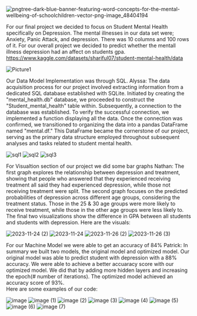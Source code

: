 ![pngtree-dark-blue-banner-featuring-word-concepts-for-the-mental-wellbeing-of-schoolchildren-vector-png-image_48404194](https://github.com/agom2429/Project_4/assets/135547605/d3340db8-223c-4292-8c4e-3f45ffc55f19)

For our final project we decided to focus on Student Mental Health specifically on Depression.
The mental illnesses in our data set were; Anxiety, Panic Attack, and depression. 
There was 10 columns and 100 rows of it. 
For our overall project we decided to predict whether the mentall illness depression had an affect on students gpa.
https://www.kaggle.com/datasets/shariful07/student-mental-health/data

![Picture1](https://github.com/agom2429/Project_4/assets/135547605/4686becb-8625-4ff9-a378-15b18492d5aa)

Our Data Model Implementation was through SQL.
Alyssa:
The data acquisition process for our project involved extracting information from a dedicated SQL database established with SQLite. Initiated by creating the "mental_health.db" database, we proceeded to construct the "Student_mental_health" table within. Subsequently, a connection to the database was established. To verify the successful connection, we implemented a function displaying all the data. Once the connection was confirmed, we transitioned to organizing the data into a pandas DataFrame named "mental.df." This DataFrame became the cornerstone of our project, serving as the primary data structure employed throughout subsequent analyses and tasks related to student mental health.



![sql1](https://github.com/agom2429/Project_4/assets/135547605/22483b2e-919f-41b5-a06a-21c3bf0fa0a6)
![sql2](https://github.com/agom2429/Project_4/assets/135547605/46ddef58-31b1-4561-823c-0edb3d99c280)
![sql3](https://github.com/agom2429/Project_4/assets/135547605/30a16326-3954-44ac-987d-63cdf78b75db)

For Visualtion section of our project we did some bar graphs
Nathan: 
The first graph explores the relationship between depression and treatment, showing that people who answered that they experienced receiving treatment all said they had experienced depression, while those not receiving treatment were split. The second graph focuses on the predicted probabilities of depression across different age groups, considering the treatment status. Those in the 25 & 30 age groups were more likely to receive treatment, while those in the other age groups were less likely to.
The final two visualizations show the difference in GPA between all students and students with depression.
Here are the visuals: 

![2023-11-24 (2)](https://github.com/agom2429/Project_4/assets/135547605/d1621d68-182a-4cdd-a4fd-96a75b0e77ae)
![2023-11-24](https://github.com/agom2429/Project_4/assets/135547605/2c7d8646-912d-4acb-98c6-aa6140435b8d)
![2023-11-26 (2)](https://github.com/agom2429/Project_4/assets/135547605/5c043b8d-9895-4d65-941b-c6c910fa37a2)
![2023-11-26 (3)](https://github.com/agom2429/Project_4/assets/135547605/a5ec0b9e-2192-468d-a552-13ffd46a9f67)


For our Machine Model we were able to get an accuracy of 84%
Patrick:
In summary we built two models, the original model and optimized model. Our original model was able to predict student with depression with a 88% accuracy. We were able to achieve a better accuaracy score with our optimized model. We did that by adding more hidden layers and increasing the epoch(# number of iterations).
The optimized model achieved an accuracy score of 93%.   
Here are some examples of our code: 

![image](https://github.com/agom2429/Project_4/assets/135547605/42bfe624-74df-4bb2-86e0-34c4f64a04a1)
![image (1)](https://github.com/agom2429/Project_4/assets/135547605/3cf7f0b0-51d2-4eae-b7d5-8c65a296dd2b)
![image (2)](https://github.com/agom2429/Project_4/assets/135547605/a1d666d0-b0ff-4f3a-a50b-9b53eda3c8f1)
![image (3)](https://github.com/agom2429/Project_4/assets/135547605/576382a0-4d85-415f-9f0f-961e0802ca62)
![image (4)](https://github.com/agom2429/Project_4/assets/135547605/1546f207-defc-49e2-96c9-5abb99f95406)
![image (5)](https://github.com/agom2429/Project_4/assets/135547605/c5680751-2759-4735-b792-e5f5fafaae23)
![image (6)](https://github.com/agom2429/Project_4/assets/135547605/2b3cd4c3-d88a-487b-bcdc-76dbf9a08056)
![image (7)](https://github.com/agom2429/Project_4/assets/135547605/12098fc6-a10d-42d0-966e-9d88cffc51b7)









